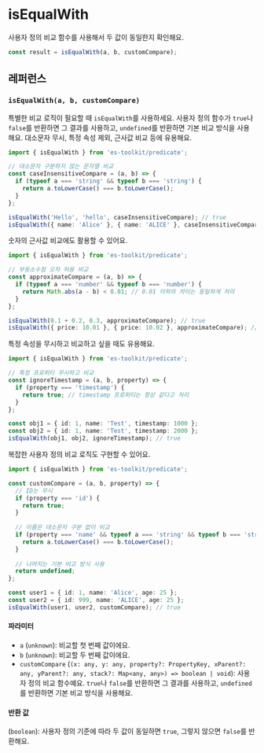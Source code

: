 # isEqualWith

사용자 정의 비교 함수를 사용해서 두 값이 동일한지 확인해요.

```typescript
const result = isEqualWith(a, b, customCompare);
```

## 레퍼런스

### `isEqualWith(a, b, customCompare)`

특별한 비교 로직이 필요할 때 `isEqualWith`를 사용하세요. 사용자 정의 함수가 `true`나 `false`를 반환하면 그 결과를 사용하고, `undefined`를 반환하면 기본 비교 방식을 사용해요. 대소문자 무시, 특정 속성 제외, 근사값 비교 등에 유용해요.

```typescript
import { isEqualWith } from 'es-toolkit/predicate';

// 대소문자 구분하지 않는 문자열 비교
const caseInsensitiveCompare = (a, b) => {
  if (typeof a === 'string' && typeof b === 'string') {
    return a.toLowerCase() === b.toLowerCase();
  }
};

isEqualWith('Hello', 'hello', caseInsensitiveCompare); // true
isEqualWith({ name: 'Alice' }, { name: 'ALICE' }, caseInsensitiveCompare); // true
```

숫자의 근사값 비교에도 활용할 수 있어요.

```typescript
import { isEqualWith } from 'es-toolkit/predicate';

// 부동소수점 오차 허용 비교
const approximateCompare = (a, b) => {
  if (typeof a === 'number' && typeof b === 'number') {
    return Math.abs(a - b) < 0.01; // 0.01 이하의 차이는 동일하게 처리
  }
};

isEqualWith(0.1 + 0.2, 0.3, approximateCompare); // true
isEqualWith({ price: 10.01 }, { price: 10.02 }, approximateCompare); // true
```

특정 속성을 무시하고 비교하고 싶을 때도 유용해요.

```typescript
import { isEqualWith } from 'es-toolkit/predicate';

// 특정 프로퍼티 무시하고 비교
const ignoreTimestamp = (a, b, property) => {
  if (property === 'timestamp') {
    return true; // timestamp 프로퍼티는 항상 같다고 처리
  }
};

const obj1 = { id: 1, name: 'Test', timestamp: 1000 };
const obj2 = { id: 1, name: 'Test', timestamp: 2000 };
isEqualWith(obj1, obj2, ignoreTimestamp); // true
```

복잡한 사용자 정의 비교 로직도 구현할 수 있어요.

```typescript
import { isEqualWith } from 'es-toolkit/predicate';

const customCompare = (a, b, property) => {
  // ID는 무시
  if (property === 'id') {
    return true;
  }
  
  // 이름은 대소문자 구분 없이 비교
  if (property === 'name' && typeof a === 'string' && typeof b === 'string') {
    return a.toLowerCase() === b.toLowerCase();
  }
  
  // 나머지는 기본 비교 방식 사용
  return undefined;
};

const user1 = { id: 1, name: 'Alice', age: 25 };
const user2 = { id: 999, name: 'ALICE', age: 25 };
isEqualWith(user1, user2, customCompare); // true
```

#### 파라미터

- `a` (`unknown`): 비교할 첫 번째 값이에요.
- `b` (`unknown`): 비교할 두 번째 값이에요.
- `customCompare` (`(x: any, y: any, property?: PropertyKey, xParent?: any, yParent?: any, stack?: Map<any, any>) => boolean | void`): 사용자 정의 비교 함수예요. `true`나 `false`를 반환하면 그 결과를 사용하고, `undefined`를 반환하면 기본 비교 방식을 사용해요.

#### 반환 값

(`boolean`): 사용자 정의 기준에 따라 두 값이 동일하면 `true`, 그렇지 않으면 `false`를 반환해요.

